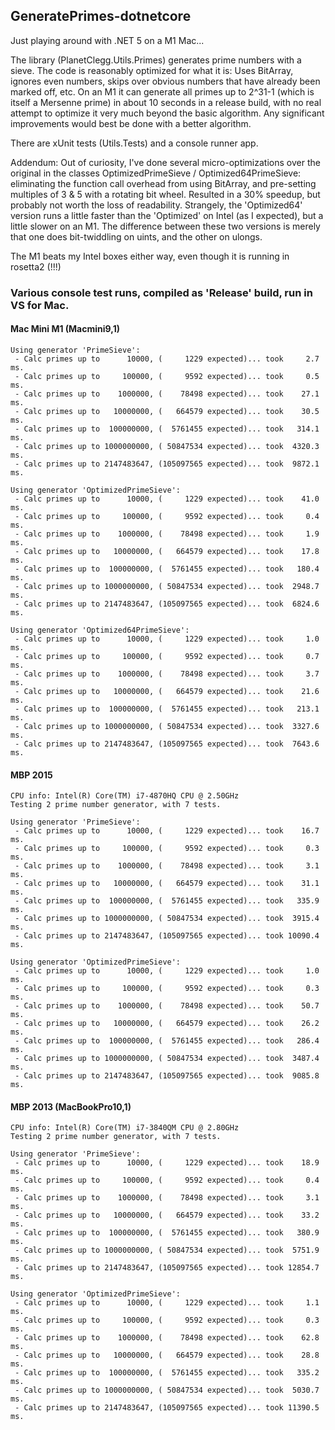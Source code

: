 ## GeneratePrimes-dotnetcore

Just playing around with .NET 5 on a M1 Mac...

The library (PlanetClegg.Utils.Primes) generates prime numbers with a sieve.   The 
code is reasonably optimized for what it is:  Uses BitArray, ignores even 
numbers, skips over obvious numbers that have already been marked off, etc. 
On an M1 it can generate all primes up to 2^31-1 (which is itself a Mersenne prime)
in about 10 seconds in a release build, with no real attempt to optimize it very 
much beyond the basic algorithm.  Any significant improvements would 
best be done with a better algorithm.

There are xUnit tests (Utils.Tests) and a console runner app.  

Addendum: Out of curiosity, I've done several micro-optimizations over the original 
in the classes OptimizedPrimeSieve / Optimized64PrimeSieve: eliminating the function call 
overhead from using BitArray, and pre-setting multiples of 3 & 5 with a rotating bit wheel.
Resulted in a 30% speedup, but probably not worth the loss of readability.  Strangely, 
the 'Optimized64' version runs a little faster than the 'Optimized' on Intel (as I expected), 
but a little slower on an M1. The difference between these two versions is merely
that one does bit-twiddling on uints, and the other on ulongs.

The M1 beats my Intel boxes either way, even though it is running in rosetta2 (!!!)

### Various console test runs, compiled as 'Release' build, run in VS for Mac.
#### Mac Mini M1 (Macmini9,1)
```
Using generator 'PrimeSieve':
 - Calc primes up to      10000, (     1229 expected)... took     2.7 ms.
 - Calc primes up to     100000, (     9592 expected)... took     0.5 ms.
 - Calc primes up to    1000000, (    78498 expected)... took    27.1 ms.
 - Calc primes up to   10000000, (   664579 expected)... took    30.5 ms.
 - Calc primes up to  100000000, (  5761455 expected)... took   314.1 ms.
 - Calc primes up to 1000000000, ( 50847534 expected)... took  4320.3 ms.
 - Calc primes up to 2147483647, (105097565 expected)... took  9872.1 ms.
 
Using generator 'OptimizedPrimeSieve':
 - Calc primes up to      10000, (     1229 expected)... took    41.0 ms.
 - Calc primes up to     100000, (     9592 expected)... took     0.4 ms.
 - Calc primes up to    1000000, (    78498 expected)... took     1.9 ms.
 - Calc primes up to   10000000, (   664579 expected)... took    17.8 ms.
 - Calc primes up to  100000000, (  5761455 expected)... took   180.4 ms.
 - Calc primes up to 1000000000, ( 50847534 expected)... took  2948.7 ms.
 - Calc primes up to 2147483647, (105097565 expected)... took  6824.6 ms.

Using generator 'Optimized64PrimeSieve':
 - Calc primes up to      10000, (     1229 expected)... took     1.0 ms.
 - Calc primes up to     100000, (     9592 expected)... took     0.7 ms.
 - Calc primes up to    1000000, (    78498 expected)... took     3.7 ms.
 - Calc primes up to   10000000, (   664579 expected)... took    21.6 ms.
 - Calc primes up to  100000000, (  5761455 expected)... took   213.1 ms.
 - Calc primes up to 1000000000, ( 50847534 expected)... took  3327.6 ms.
 - Calc primes up to 2147483647, (105097565 expected)... took  7643.6 ms.
```

#### MBP 2015
```
CPU info: Intel(R) Core(TM) i7-4870HQ CPU @ 2.50GHz
Testing 2 prime number generator, with 7 tests.

Using generator 'PrimeSieve':
 - Calc primes up to      10000, (     1229 expected)... took    16.7 ms.
 - Calc primes up to     100000, (     9592 expected)... took     0.3 ms.
 - Calc primes up to    1000000, (    78498 expected)... took     3.1 ms.
 - Calc primes up to   10000000, (   664579 expected)... took    31.1 ms.
 - Calc primes up to  100000000, (  5761455 expected)... took   335.9 ms.
 - Calc primes up to 1000000000, ( 50847534 expected)... took  3915.4 ms.
 - Calc primes up to 2147483647, (105097565 expected)... took 10090.4 ms.

Using generator 'OptimizedPrimeSieve':
 - Calc primes up to      10000, (     1229 expected)... took     1.0 ms.
 - Calc primes up to     100000, (     9592 expected)... took     0.3 ms.
 - Calc primes up to    1000000, (    78498 expected)... took    50.7 ms.
 - Calc primes up to   10000000, (   664579 expected)... took    26.2 ms.
 - Calc primes up to  100000000, (  5761455 expected)... took   286.4 ms.
 - Calc primes up to 1000000000, ( 50847534 expected)... took  3487.4 ms.
 - Calc primes up to 2147483647, (105097565 expected)... took  9085.8 ms.
```
#### MBP 2013 (MacBookPro10,1)
```
CPU info: Intel(R) Core(TM) i7-3840QM CPU @ 2.80GHz
Testing 2 prime number generator, with 7 tests.

Using generator 'PrimeSieve':
 - Calc primes up to      10000, (     1229 expected)... took    18.9 ms.
 - Calc primes up to     100000, (     9592 expected)... took     0.4 ms.
 - Calc primes up to    1000000, (    78498 expected)... took     3.1 ms.
 - Calc primes up to   10000000, (   664579 expected)... took    33.2 ms.
 - Calc primes up to  100000000, (  5761455 expected)... took   380.9 ms.
 - Calc primes up to 1000000000, ( 50847534 expected)... took  5751.9 ms.
 - Calc primes up to 2147483647, (105097565 expected)... took 12854.7 ms.

Using generator 'OptimizedPrimeSieve':
 - Calc primes up to      10000, (     1229 expected)... took     1.1 ms.
 - Calc primes up to     100000, (     9592 expected)... took     0.3 ms.
 - Calc primes up to    1000000, (    78498 expected)... took    62.8 ms.
 - Calc primes up to   10000000, (   664579 expected)... took    28.8 ms.
 - Calc primes up to  100000000, (  5761455 expected)... took   335.2 ms.
 - Calc primes up to 1000000000, ( 50847534 expected)... took  5030.7 ms.
 - Calc primes up to 2147483647, (105097565 expected)... took 11390.5 ms.
```

